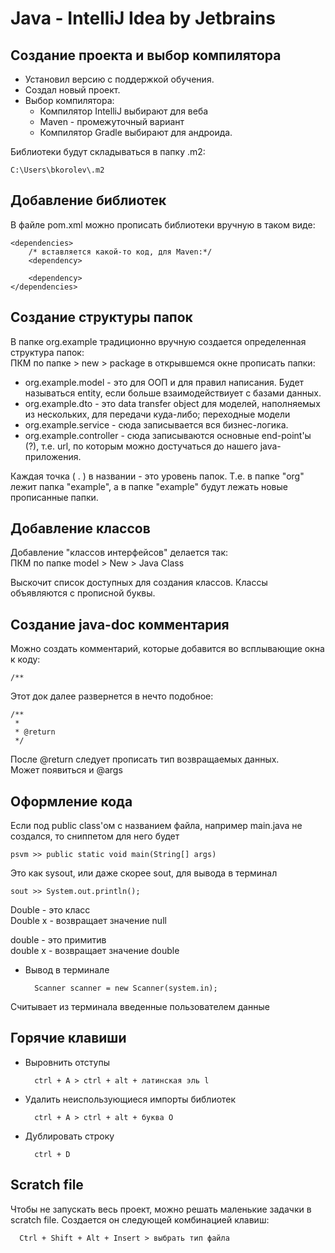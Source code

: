 # Java - IntelliJ Idea by Jetbrains

## Создание проекта и выбор компилятора
- Установил версию с поддержкой обучения.
- Создал новый проект.
- Выбор компилятора:
    - Компилятор IntelliJ выбирают для веба
    - Maven - промежуточный вариант
    - Компилятор Gradle выбирают для андроида.

Библиотеки будут складываться в папку .m2:

    C:\Users\bkorolev\.m2
## Добавление библиотек

В файле pom.xml можно прописать библиотеки вручную в таком виде:

    <dependencies>
        /* вставляется какой-то код, для Maven:*/
        <dependency>
        
        <dependency>
    </dependencies>

## Создание структуры папок
В папке org.example традиционно вручную создается определенная структура папок:<br>
ПКМ по папке > new > package
    в открывшемся окне прописать папки:
- org.example.model - это для ООП и для правил написания. Будет называться entity, если больше взаимодействиует с базами данных.
- org.example.dto - это data transfer object для моделей, наполняемых из нескольких, для передачи куда-либо; переходные модели
- org.example.service - сюда записывается вся бизнес-логика.
- org.example.controller - сюда записываются основные end-point'ы (?), т.е. url, по которым можно достучаться до нашего java-приложения.

Каждая точка ( . ) в названии - это уровень папок. Т.е. в папке "org" лежит папка "example", а в папке "example" будут лежать новые прописанные папки.

## Добавление классов
Добавление "классов интерфейсов" делается так:<br>
ПКМ по папке model > New > Java Class

Выскочит список доступных для создания классов.
Классы объявляются с прописной буквы.

## Создание java-doc комментария

Можно создать комментарий, которые добавится во всплывающие окна к коду:
    
    /**
Этот док далее развернется в нечто подобное:

    /**
     *
     * @return
     */

После @return следует прописать тип возвращаемых данных.
<br>
Может появиться и @args

## Оформление кода
Если под public class'ом с названием файла, например main.java не создался, то сниппетом для него будет
    
    psvm >> public static void main(String[] args)

Это как sysout, или даже скорее sout, для вывода в терминал

    sout >> System.out.println();

Double - это класс<br>
Double x - возвращает значение null

double - это примитив<br>
double x - возвращает значение double

- Вывод в терминале
    
        Scanner scanner = new Scanner(system.in);

Считывает из терминала введенные пользователем данные

## Горячие клавиши
- Выровнить отступы

        ctrl + A > ctrl + alt + латинская эль l

- Удалить неиспользующиеся импорты библиотек

        ctrl + A > ctrl + alt + буква O

- Дублировать строку

        ctrl + D

## Scratch file
Чтобы не запускать весь проект, можно решать
маленькие задачки в scratch file. Создается он следующей
комбинацией клавиш:

      Ctrl + Shift + Alt + Insert > выбрать тип файла


